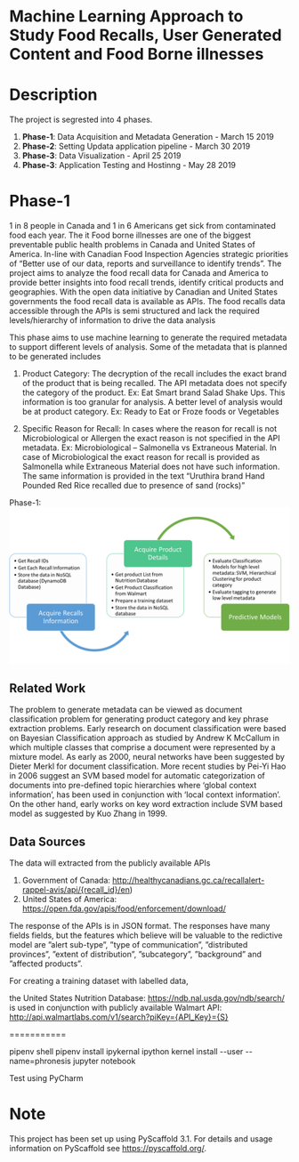 Machine Learning Approach to Study Food Recalls, User Generated Content and Food Borne illnesses
================================================================================================

Description
===========
The project is segrested into 4 phases.
1. **Phase-1**: Data Acquisition and Metadata Generation - March 15 2019
2. **Phase-2**: Setting Updata application pipeline - March 30 2019
3. **Phase-3**: Data Visualization - April 25 2019
4. **Phase-3**: Application Testing and Hostinng - May 28 2019

Phase-1
=======
1 in 8 people in Canada and 1 in 6 Americans get sick from contaminated food each year. The it Food borne illnesses are one of the biggest preventable public health problems in Canada and United States of America. In-line with Canadian Food Inspection Agencies strategic priorities of “Better use of our data, reports and surveillance to identify trends”. The project aims to analyze the food recall data for Canada and America to provide better insights into food recall trends, identify critical products and
geographies. With the open data initiative by Canadian and United States governments the food recall data is available as APIs. The food recalls data accessible through the APIs is semi structured and lack the required levels/hierarchy of information to drive the data analysis

This phase aims to use machine learning to generate the required metadata to support different levels of analysis. Some of the metadata that is planned to be generated includes

1. Product Category: The decryption of the recall includes the exact brand of the product that is being recalled. The API metadata does not specify the category of the product.
Ex: Eat Smart brand Salad Shake Ups. This information is too granular for analysis. A better level of analysis would be at product category. Ex: Ready to Eat or Froze foods or Vegetables

2. Specific Reason for Recall: In cases where the reason for recall is not Microbiological or Allergen the exact reason is not specified in the API metadata. Ex: Microbiological – Salmonella vs Extraneous Material. In case of Microbiological the exact reason for recall is provided as Salmonella while Extraneous Material does not have such information. The same information is provided in the text “Uruthira brand Hand Pounded Red Rice recalled due to presence of sand (rocks)”

Phase-1:
![alt text](https://github.com/shashankvadrevu/project_phronesis/blob/master/datasets/Pictures/Phase1.png "Phase-1")

Related Work
------------
The problem to generate metadata can be viewed as document classification problem for generating product category and key phrase extraction problems. Early research on document classification were based on Bayesian Classification approach as studied by Andrew K McCallum in which multiple classes that comprise a document were represented by a mixture model. As early as 2000, neural networks have been suggested by Dieter Merkl for document classification. More recent studies by Pei-Yi Hao in 2006 suggest an SVM based model for automatic categorization of documents into pre-defined topic hierarchies where ‘global context information’, has been used in conjunction with ‘local context information’. On the other hand, early works on key word extraction include SVM based model as suggested by Kuo Zhang in 1999.

Data Sources
------------
The data will extracted from the publicly available APIs

1. Government of Canada: http://healthycanadians.gc.ca/recallalert-rappel-avis/api/{recall_id}/en)
2. United States of America: https://open.fda.gov/apis/food/enforcement/download/

The response of the APIs is in JSON format. The responses have many fields fields, but the features which believe will be valuable to the redictive model are ”alert sub-type”, ”type of
communication”, ”distributed provinces”, ”extent of distribution”, ”subcategory”, ”background” and ”affected products”.

For creating a training dataset with labelled data,

the United States Nutrition Database: https://ndb.nal.usda.gov/ndb/search/
is used in conjunction with publicly available Walmart API: http://api.walmartlabs.com/v1/search?piKey={API_Key}={S}

===========

pipenv shell
pipenv install ipykernal
ipython kernel install --user --name=phronesis
jupyter notebook

Test using PyCharm

Note
====

This project has been set up using PyScaffold 3.1. For details and usage
information on PyScaffold see https://pyscaffold.org/.

